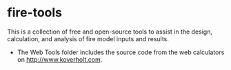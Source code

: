 fire-tools
==========

This is a collection of free and open-source tools to assist in the design,
calculation, and analysis of fire model inputs and results.

* The Web Tools folder includes the source code from the web calculators on http://www.koverholt.com.
